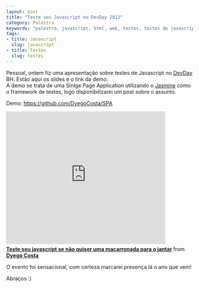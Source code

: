 ```yaml
--- 
layout: post
title: "Teste seu Javascript no DevDay 2012"
category: Palestra
keywords: "palestra, javascript, html, web, testes, testes de javascript, teste, teste de javascript, devday, jasmine, spa, single page application, evento de ti, evento de tecnologia"
tags: 
- title: Javascript
  slug: javascript
- title: Testes
  slug: testes
---
```


Pessoal, ontem fiz uma apresentação sobre testes de Javascript no [DevDay][devday] BH. Estão aqui os slides e o link da demo.  
A demo se trata de uma Sinlge Page Application utilizando o [Jasmine][jasmine] como o framework de testes, logo disponibilizarei um post sobre o assunto.  

Demo: <a href="https://github.com/DyegoCosta/SPA">https://github.com/DyegoCosta/SPA</a>

<iframe src="http://www.slideshare.net/slideshow/embed_code/14815622" width="427" height="356" frameborder="0" marginwidth="0" marginheight="0" scrolling="no" style="border:1px solid #CCC;border-width:1px 1px 0;margin-bottom:5px" allowfullscreen> </iframe> <div style="margin-bottom:5px"> <strong> <a href="http://www.slideshare.net/dyegocosta/teste-seu-javascript-se-no-quiser-uma-macarronada-para-o-jantar" title="Teste seu javascript se não quiser uma macarronada para o jantar" target="_blank">Teste seu javascript se não quiser uma macarronada para o jantar</a> </strong> from <strong><a href="http://www.slideshare.net/dyegocosta" target="_blank">Dyego Costa</a></strong> </div>

O evento foi sensacional, com certeza marcarei presença lá o ano que vem!

Abraços :)

[devday]: http://devday.devisland.com/
[jasmine]: http://pivotal.github.com/jasmine/